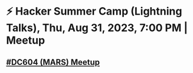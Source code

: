# ⚡ Hacker Summer Camp (Lightning Talks), Thu, Aug 31, 2023, 7:00 PM  | Meetup
## [#DC604 (MARS) Meetup](https://www.meetup.com/defcon604/events/290249902/)

